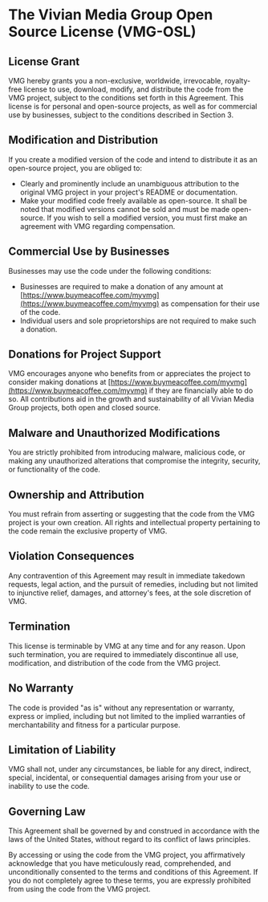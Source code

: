 # The Vivian Media Group Open Source License (VMG-OSL)

## License Grant
VMG hereby grants you a non-exclusive, worldwide, irrevocable, royalty-free license to use, download, modify, and distribute the code from the VMG project, subject to the conditions set forth in this Agreement. This license is for personal and open-source projects, as well as for commercial use by businesses, subject to the conditions described in Section 3.

## Modification and Distribution
If you create a modified version of the code and intend to distribute it as an open-source project, you are obliged to:
- Clearly and prominently include an unambiguous attribution to the original VMG project in your project's README or documentation.
- Make your modified code freely available as open-source.
It shall be noted that modified versions cannot be sold and must be made open-source. If you wish to sell a modified version, you must first make an agreement with VMG regarding compensation.

## Commercial Use by Businesses
Businesses may use the code under the following conditions:
- Businesses are required to make a donation of any amount at [https://www.buymeacoffee.com/myvmg](https://www.buymeacoffee.com/myvmg) as compensation for their use of the code.
- Individual users and sole proprietorships are not required to make such a donation.

## Donations for Project Support
VMG encourages anyone who benefits from or appreciates the project to consider making donations at [https://www.buymeacoffee.com/myvmg](https://www.buymeacoffee.com/myvmg) if they are financially able to do so. All contributions aid in the growth and sustainability of all Vivian Media Group projects, both open and closed source.

## Malware and Unauthorized Modifications
You are strictly prohibited from introducing malware, malicious code, or making any unauthorized alterations that compromise the integrity, security, or functionality of the code.

## Ownership and Attribution
You must refrain from asserting or suggesting that the code from the VMG project is your own creation. All rights and intellectual property pertaining to the code remain the exclusive property of VMG.

## Violation Consequences
Any contravention of this Agreement may result in immediate takedown requests, legal action, and the pursuit of remedies, including but not limited to injunctive relief, damages, and attorney's fees, at the sole discretion of VMG.

## Termination
This license is terminable by VMG at any time and for any reason. Upon such termination, you are required to immediately discontinue all use, modification, and distribution of the code from the VMG project.

## No Warranty
The code is provided "as is" without any representation or warranty, express or implied, including but not limited to the implied warranties of merchantability and fitness for a particular purpose.

## Limitation of Liability
VMG shall not, under any circumstances, be liable for any direct, indirect, special, incidental, or consequential damages arising from your use or inability to use the code.

## Governing Law
This Agreement shall be governed by and construed in accordance with the laws of the United States, without regard to its conflict of laws principles.

By accessing or using the code from the VMG project, you affirmatively acknowledge that you have meticulously read, comprehended, and unconditionally consented to the terms and conditions of this Agreement. If you do not completely agree to these terms, you are expressly prohibited from using the code from the VMG project.
